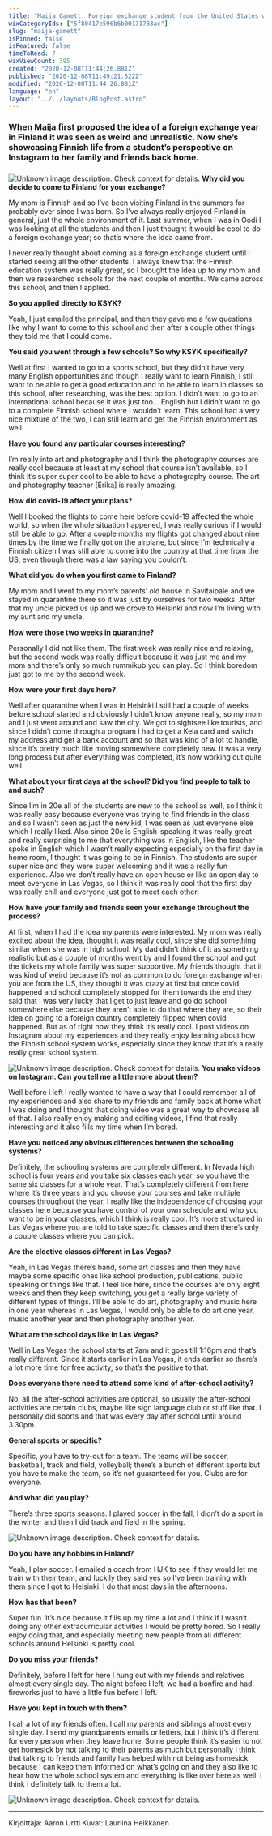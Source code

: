```yaml
---
title: "Maija Gamett: Foreign exchange student from the United States with Finnish roots"
wixCategoryIds: ["5f80417e596b6b00171783ac"]
slug: "maija-gamett"
isPinned: false
isFeatured: false
timeToRead: 7
wixViewCount: 395
created: "2020-12-08T11:44:26.881Z"
published: "2020-12-08T11:49:21.522Z"
modified: "2020-12-08T11:44:26.881Z"
language: "en"
layout: "../../layouts/BlogPost.astro"
---
```

### When Maija first proposed the idea of a foreign exchange year in Finland it was seen as weird and unrealistic. Now she’s showcasing Finnish life from a student’s perspective on Instagram to her family and friends back home.
### 
### 
![Unknown image description. Check context for details.](https://static.wixstatic.com/media/2da4fc_f9f3a3869ef64c9cb8ca74b3006443ce~mv2.jpg)
**Why did you decide to come to Finland for your exchange?**

My mom is Finnish and so I’ve been visiting Finland in the summers for probably ever since I was born. So I’ve always really enjoyed Finland in general, just the whole environment of it. Last summer, when I was in Oodi I was looking at all the students and then I just thought it would be cool to do a foreign exchange year; so that’s where the idea came from.&nbsp;

I never really thought about coming as a foreign exchange student until I started seeing all the other students. I always knew that the Finnish education system was really great, so I brought the idea up to my mom and then we researched schools for the next couple of months. We came across this school, and then I applied.

**So you applied directly to KSYK?**

Yeah, I just emailed the principal, and then they gave me a few questions like why I want to come to this school and then after a couple other things they told me that I could come.

**You said you went through a few schools? So why KSYK specifically?**

Well at first I wanted to go to a sports school, but they didn’t have very many English opportunities and though I really want to learn Finnish, I still want to be able to get a good education and to be able to learn in classes so this school, after researching, was the best option. I didn’t want to go to an international school because it was just too… English but I didn’t want to go to a complete Finnish school where I wouldn’t learn. This school had a very nice mixture of the two, I can still learn and get the Finnish environment as well.

**Have you found any particular courses interesting?**

I’m really into art and photography and I think the photography courses are really cool because at least at my school that course isn’t available, so I think it’s super super cool to be able to have a photography course. The art and photography teacher [Erika] is really amazing.

**How did covid-19 affect your plans?**

Well I booked the flights to come here before covid-19 affected the whole world, so when the whole situation happened, I was really curious if I would still be able to go. After a couple months my flights got changed about nine times by the time we finally got on the airplane, but since I’m technically a Finnish citizen I was still able to come into the country at that time from the US, even though there was a law saying you couldn’t.

**What did you do when you first came to Finland?**

My mom and I went to my mom’s parents’ old house in Savitaipale and we stayed in quarantine there so it was just by ourselves for two weeks. After that my uncle picked us up and we drove to Helsinki and now I’m living with my aunt and my uncle.

**How were those two weeks in quarantine?**

Personally I did not like them. The first week was really nice and relaxing, but the second week was really difficult because it was just me and my mom and there’s only so much rummikub you can play. So I think boredom just got to me by the second week.

**How were your first days here?**

Well after quarantine when I was in Helsinki I still had a couple of weeks before school started and obviously I didn’t know anyone really, so my mom and I just went around and saw the city. We got to sightsee like tourists, and since I didn’t come through a program I had to get a Kela card and switch my address and get a bank account and so that was kind of a lot to handle, since it’s pretty much like moving somewhere completely new. It was a very long process but after everything was completed, it’s now working out quite well.

**What about your first days at the school? Did you find people to talk to and such?**

Since I’m in 20e all of the students are new to the school as well, so I think it was really easy because everyone was trying to find friends in the class and so I wasn’t seen as just the new kid, I was seen as just everyone else which I really liked. Also since 20e is English-speaking it was really great and really surprising to me that everything was in English, like the teacher spoke in English which I wasn’t really expecting especially on the first day in home room, I thought it was going to be in Finnish. The students are super super nice and they were super welcoming and it was a really fun experience. Also we don’t really have an open house or like an open day to meet everyone in Las Vegas, so I think it was really cool that the first day was really chill and everyone just got to meet each other.

**How have your family and friends seen your exchange throughout the process?**

At first, when I had the idea my parents were interested. My mom was really excited about the idea, thought it was really cool, since she did something similar when she was in high school. My dad didn’t think of it as something realistic but as a couple of months went by and I found the school and got the tickets my whole family was super supportive. My friends thought that it was kind of weird because it’s not as common to do foreign exchange when you are from the US, they thought it was crazy at first but once covid happened and school completely stopped for them towards the end they said that I was very lucky that I get to just leave and go do school somewhere else because they aren’t able to do that where they are, so their idea on going to a foreign country completely flipped when covid happened. But as of right now they think it’s really cool. I post videos on Instagram about my experiences and they really enjoy learning about how the Finnish school system works, especially since they know that it’s a really really great school system.


![Unknown image description. Check context for details.](https://static.wixstatic.com/media/2da4fc_851bdd74a16b4b6d9086b4894d705544~mv2.jpg)
**You make videos on Instagram. Can you tell me a little more about them?**

Well before I left I really wanted to have a way that I could remember all of my experiences and also share to my friends and family back at home what I was doing and I thought that doing video was a great way to showcase all of that. I also really enjoy making and editing videos, I find that really interesting and it also fills my time when I’m bored.

**Have you noticed any obvious differences between the schooling systems?**

Definitely, the schooling systems are completely different. In Nevada high school is four years and you take six classes each year, so you have the same six classes for a whole year. That’s completely different from here where it’s three years and you choose your courses and take multiple courses throughout the year. I really like the independence of choosing your classes here because you have control of your own schedule and who you want to be in your classes, which I think is really cool. It’s more structured in Las Vegas where you are told to take specific classes and then there’s only a couple classes where you can pick.

**Are the elective classes different in Las Vegas?**

Yeah, in Las Vegas there’s band, some art classes and then they have maybe some specific ones like school production, publications, public speaking or things like that. I feel like here, since the courses are only eight weeks and then they keep switching, you get a really large variety of different types of things. I’ll be able to do art, photography and music here in one year whereas in Las Vegas, I would only be able to do art one year, music another year and then photography another year.

**What are the school days like in Las Vegas?**

Well in Las Vegas the school starts at 7am and it goes till 1:16pm and that’s really different. Since it starts earlier in Las Vegas, it ends earlier so there’s a lot more time for free activity, so that’s the positive to that.

**Does everyone there need to attend some kind of after-school activity?**

No, all the after-school activities are optional, so usually the after-school activities are certain clubs, maybe like sign language club or stuff like that. I personally did sports and that was every day after school until around 3.30pm.

**General sports or specific?**

Specific, you have to try-out for a team. The teams will be soccer, basketball, track and field, volleyball; there’s a bunch of different sports but you have to make the team, so it’s not guaranteed for you. Clubs are for everyone.

**And what did you play?**

There’s three sports seasons. I played soccer in the fall, I didn’t do a sport in the winter and then I did track and field in the spring.


![Unknown image description. Check context for details.](https://static.wixstatic.com/media/2da4fc_4af2f2dc3bdf42d68abee2c7e7d29341~mv2.jpg)

**Do you have any hobbies in Finland?**

Yeah, I play soccer. I emailed a coach from HJK to see if they would let me train with their team, and luckily they said yes so I’ve been training with them since I got to Helsinki. I do that most days in the afternoons.

**How has that been?**

Super fun. It’s nice because it fills up my time a lot and I think if I wasn’t doing any other extracurricular activities I would be pretty bored. So I really enjoy doing that, and especially meeting new people from all different schools around Helsinki is pretty cool.

**Do you miss your friends?**

Definitely, before I left for here I hung out with my friends and relatives almost every single day. The night before I left, we had a bonfire and had fireworks just to have a little fun before I left.

**Have you kept in touch with them?**

I call a lot of my friends often. I call my parents and siblings almost every single day. I send my grandparents emails or letters, but I think it’s different for every person when they leave home. Some people think it’s easier to not get homesick by not talking to their parents as much but personally I think that talking to friends and family has helped with not being as homesick because I can keep them informed on what’s going on and they also like to hear how the whole school system and everything is like over here as well. I think I definitely talk to them a lot.


![Unknown image description. Check context for details.](https://static.wixstatic.com/media/2da4fc_de01be761f0849df830261427cf0567a~mv2.jpg)

---
Kirjoittaja: Aaron Urtti
Kuvat: Lauriina Heikkanen


